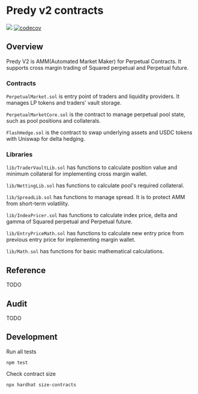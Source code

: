 # Predy v2 contracts

![](https://github.com/predyprotocol/v2-contracts/workflows/Test/badge.svg)
[![codecov](https://codecov.io/gh/predyprotocol/v2-contracts/branch/main/graph/badge.svg?token=yJ8DEr8Gck)](https://codecov.io/gh/predyprotocol/v2-contracts)


## Overview

Predy V2 is AMM(Automated Market Maker) for Perpetual Contracts.
It supports cross margin trading of Squared perpetual and Perpetual future.

### Contracts

`PerpetualMarket.sol` is entry point of traders and liquidity providers. It manages LP tokens and traders' vault storage.

`PerpetualMarketCore.sol` is the contract to manage perpetual pool state, such as pool positions and collaterals.

`FlashHedge.sol` is the contract to swap underlying assets and USDC tokens with Uniswap for delta hedging.

### Libraries

`lib/TraderVaultLib.sol` has functions to calculate position value and minimum collateral for implementing cross margin wallet.

`lib/NettingLib.sol` has functions to calculate pool's required collateral.

`lib/SpreadLib.sol` has functions to manage spread. It is to protect AMM from short-term volatility.

`lib/IndexPricer.sol` has functions to calculate index price, delta and gamma of Squared perpetual and Perpetual future.

`lib/EntryPriceMath.sol` has functions to calculate new entry price from previous entry price for implementing margin wallet.

`lib/Math.sol` has functions for basic mathematical calculations.

## Reference

TODO

## Audit

TODO

## Development

Run all tests

```shell
npm test
```

Check contract size

```shell
npx hardhat size-contracts
```
